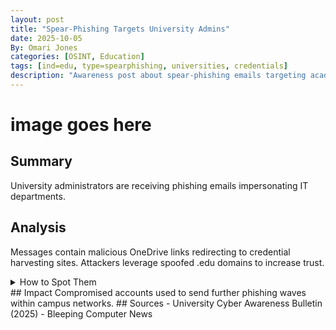 ```yaml
---
layout: post
title: "Spear-Phishing Targets University Admins"
date: 2025-10-05
By: Omari Jones
categories: [OSINT, Education]
tags: [ind=edu, type=spearphishing, universities, credentials]
description: "Awareness post about spear-phishing emails targeting academic institutions."
---
```

# image goes here
## Summary
University administrators are receiving phishing emails impersonating IT departments.
## Analysis
Messages contain malicious OneDrive links redirecting to credential harvesting sites.
Attackers leverage spoofed .edu domains to increase trust.
<details><summary>How to Spot Them</summary>
- Check for subtle misspellings in sender domains
- Avoid entering credentials from email links
- Report suspicious emails to campus IT Security
</details>
## Impact
Compromised accounts used to send further phishing waves within campus networks.
## Sources
- University Cyber Awareness Bulletin (2025)
- Bleeping Computer News
